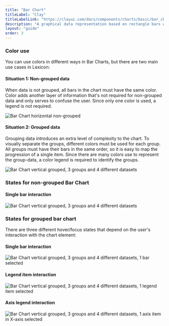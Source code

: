 ```yaml
---
title: "Bar Chart"
titleLabel: "Clay"
titleLabelLink: "https://clayui.com/docs/components/charts/basic/bar_chart.html"
description: "A graphical data representation based on rectangle bars with proportional lengths and heights."
layout: "guide"
order: 3
---
```





### Color use

You can use colors in different ways in Bar Charts, but there are two main use cases in Lexicon:

#### Situation 1: Non-grouped data
When data is not grouped, all bars in the chart must have the same color.
Color adds another layer of information that's not required for non-grouped data and only serves to confuse the user. Since only one color is used, a legend is not required.

![Bar Chart horizontal non-grouped](../../../images/chart-bar-horizontal.png)

#### Situation 2: Grouped data
Grouping data introduces an extra level of complexity to the chart. To visually separate the groups, different colors must be used for each group. All groups must have their bars in the same order, so it is easy to map the progression of a single item.
Since there are many colors use to represent the group-data, a color legend is required to identify the groups.

 ![Bar Chart vertical grouped, 3 groups and 4 different datasets](../../../images/chart-bar-grouped-vertical.png)


### States for non-grouped Bar Chart

#### Single bar interaction
![Bar Chart vertical grouped, 3 groups and 4 different datasets](../../../images/chart-bar-horizontal-sel.png)

### States for grouped bar chart

There are three different hover/focus states that depend on the user's interaction with the chart element:

#### Single bar interaction
![Bar Chart vertical grouped, 3 groups and 4 different datasets, 1 bar selected](../../../images/chart-bar-g-v-bar-sel.png)

#### Legend item interaction
![Bar Chart vertical grouped, 3 groups and 4 different datasets, 1 legend item selected](../../../images/chart-bar-g-v-legend-sel.png)

#### Axis legend interaction
![Bar Chart vertical grouped, 3 groups and 4 different datasets, 1 axis item in X-axis selected](../../../images/chart-bar-g-v-axis-sel.png)
